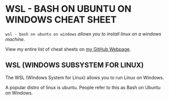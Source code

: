 # WSL - BASH ON UBUNTU ON WINDOWS CHEAT SHEET

`wsl - bash on ubuntu on windows` _allows you to install linux
on a windows machine._

View my entire list of cheat sheets on
[my GitHub Webpage](https://jeffdecola.github.io/my-cheat-sheets/).

## WSL (WINDOWS SUBSYSTEM FOR LINUX)

The WSL (Windows System for Linux) allows you to run Linux on Windows.

A popular distro of linux is ubuntu.  People refer to this
as Bash on Ubuntu on Windows.



